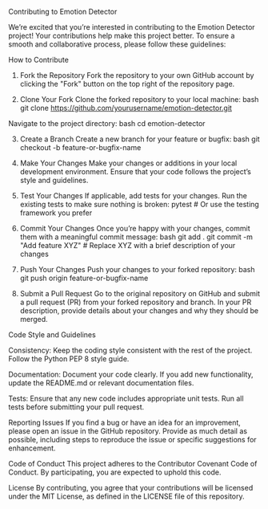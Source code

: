Contributing to Emotion Detector

We’re excited that you’re interested in contributing to the Emotion Detector project! Your contributions help make this project better. To ensure a smooth and collaborative process, please follow these guidelines:

How to Contribute

1. Fork the Repository
Fork the repository to your own GitHub account by clicking the "Fork" button on the top right of the repository page.

2. Clone Your Fork
Clone the forked repository to your local machine:
bash
git clone https://github.com/yourusername/emotion-detector.git

Navigate to the project directory:
bash
cd emotion-detector

3. Create a Branch
Create a new branch for your feature or bugfix:
bash
git checkout -b feature-or-bugfix-name

5. Make Your Changes
Make your changes or additions in your local development environment. Ensure that your code follows the project’s style and guidelines.

6. Test Your Changes
If applicable, add tests for your changes. Run the existing tests to make sure nothing is broken:
pytest  # Or use the testing framework you prefer

6. Commit Your Changes
Once you’re happy with your changes, commit them with a meaningful commit message:
bash
git add .
git commit -m "Add feature XYZ"  # Replace XYZ with a brief description of your changes

8. Push Your Changes
Push your changes to your forked repository:
bash
git push origin feature-or-bugfix-name

8. Submit a Pull Request
Go to the original repository on GitHub and submit a pull request (PR) from your forked repository and branch. In your PR description, provide details about your changes and why they should be merged.

Code Style and Guidelines

Consistency: Keep the coding style consistent with the rest of the project. Follow the Python PEP 8 style guide.

Documentation: Document your code clearly. If you add new functionality, update the README.md or relevant documentation files.

Tests: Ensure that any new code includes appropriate unit tests. Run all tests before submitting your pull request.

Reporting Issues
If you find a bug or have an idea for an improvement, please open an issue in the GitHub repository. Provide as much detail as possible, including steps to reproduce the issue or specific suggestions for enhancement.

Code of Conduct
This project adheres to the Contributor Covenant Code of Conduct. By participating, you are expected to uphold this code.

License
By contributing, you agree that your contributions will be licensed under the MIT License, as defined in the LICENSE file of this repository.
